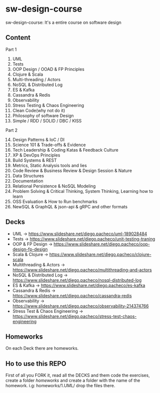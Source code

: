 # sw-design-course
sw-design-course: It's a entire course on software design

## Content

Part 1

1.  UML
2.  Tests
3.  OOP Design / OOAD & FP Principles
4.  Clojure & Scala
5.  Multi-threading / Actors
6.  NoSQL & Distributed Log
7.  ES & Kafka
8.  Cassandra & Redis
9.  Observability
10. Stress Testing & Chaos Engineering
11. Clean Code(why not do it)
12. Philosophy of software Design
13. Simple / RDD / SOLID / DBC / KISS

Part 2

14. Design Patterns & IoC / DI
15. Science 101 & Trade-offs & Evidence
16. Tech Leadership & Coding Katas & Feedback Culture
17. XP & DevOps Principles
18. Build Systems & REST
19. Metrics, Static Analysis tools and lies
20. Code Review & Business Review & Design Session & Nature
21. Data Structures
22. Documentation
23. Relational Persistence & NoSQL Modeling
24. Problem Solving & Critical Thinking, System Thinking, Learning how to learn
25. OSS Evaluation & How to Run benchmarks
26. NewSQL & GraphQL & json-api & gRPC and other formats

## Decks

* UML -> https://www.slideshare.net/diego.pacheco/uml-189028484
* Tests -> https://www.slideshare.net/diego.pacheco/unit-testing-traning
* OOP & FP Design -> https://www.slideshare.net/diego.pacheco/oop-design-fp-design
* Scala & Clojure -> https://www.slideshare.net/diego.pacheco/clojure-scala
* Multithreading & Actors -> https://www.slideshare.net/diego.pacheco/multithreading-and-actors
* NoSQL & Distributed Log -> https://www.slideshare.net/diego.pacheco/nosql-distributed-log
* ES & Kafka -> https://www.slideshare.net/diego.pacheco/es-kafka
* Cassandra & Redis -> https://www.slideshare.net/diego.pacheco/cassandra-redis
* Observability -> https://www.slideshare.net/diego.pacheco/observability-214374766 
* Stress Test & Chaos Engineering -> https://www.slideshare.net/diego.pacheco/stress-test-chaos-engineering


## Homeworks 

On each Deck there are homeworks. 

## Ho to use this REPO

First of all you FORK it, read all the DECKS and them code the exercises, </BR>
create a folder *homeworks* and create a folder with the name of the homework. i.g: homeworks/1.UML/ drop the files there. 


